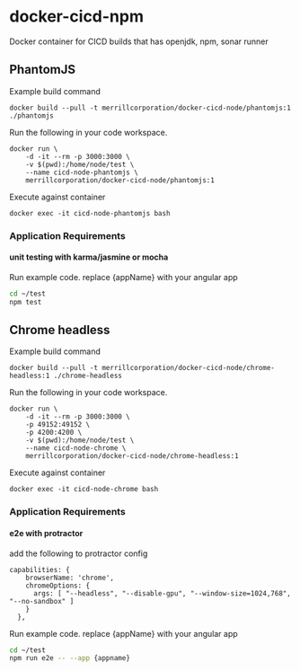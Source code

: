 # docker-cicd-npm
Docker container for CICD builds that has openjdk, npm, sonar runner

## PhantomJS
Example build command
```docker
docker build --pull -t merrillcorporation/docker-cicd-node/phantomjs:1 ./phantomjs
```

Run the following in your code workspace.
```docker
docker run \
    -d -it --rm -p 3000:3000 \
    -v $(pwd):/home/node/test \
    --name cicd-node-phantomjs \
    merrillcorporation/docker-cicd-node/phantomjs:1
```

Execute against container
```docker
docker exec -it cicd-node-phantomjs bash
```

### Application Requirements
#### unit testing with karma/jasmine or mocha
Run example code. replace {appName} with your angular app
```bash
cd ~/test
npm test
```

## Chrome headless
Example build command
```docker
docker build --pull -t merrillcorporation/docker-cicd-node/chrome-headless:1 ./chrome-headless
```

Run the following in your code workspace.
```docker
docker run \
    -d -it --rm -p 3000:3000 \
    -p 49152:49152 \
    -p 4200:4200 \
    -v $(pwd):/home/node/test \
    --name cicd-node-chrome \
    merrillcorporation/docker-cicd-node/chrome-headless:1
```

Execute against container
```docker
docker exec -it cicd-node-chrome bash
```

### Application Requirements
#### e2e with protractor
add the following to protractor config
```
capabilities: {
    browserName: 'chrome',
    chromeOptions: {
      args: [ "--headless", "--disable-gpu", "--window-size=1024,768", "--no-sandbox" ]
    }
  },
```

Run example code. replace {appName} with your angular app
```bash
cd ~/test
npm run e2e -- --app {appname}
```
